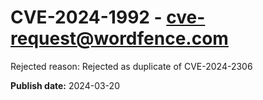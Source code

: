 # CVE-2024-1992 - cve-request@wordfence.com

Rejected reason: Rejected as duplicate of CVE-2024-2306

**Publish date:** 2024-03-20
